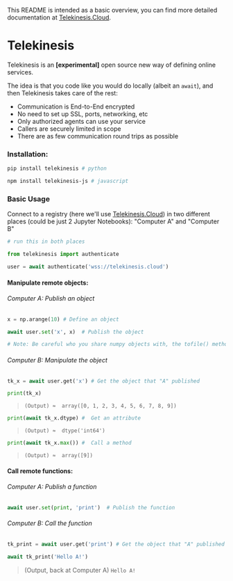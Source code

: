 This README is intended as a basic overview, you can find more detailed documentation at [Telekinesis.Cloud](https://www.telekinesis.cloud).

# Telekinesis

Telekinesis is an **[experimental]** open source new way of defining online services. 

The idea is that you code like you would do locally (albeit an `await`), and then Telekinesis takes care of the rest:

* Communication is End-to-End encrypted
* No need to set up SSL, ports, networking, etc
* Only authorized agents can use your service
* Callers are securely limited in scope
* There are as few communication round trips as possible

### Installation:


```bash
pip install telekinesis # python
```


```bash
npm install telekinesis-js # javascript
```

### Basic Usage

Connect to a registry (here we'll use [Telekinesis.Cloud](https://www.telekinesis.cloud)) in two different places (could be just 2 Jupyter Notebooks): "Computer A" and "Computer B"

```python
# run this in both places

from telekinesis import authenticate

user = await authenticate('wss://telekinesis.cloud')
```

#### Manipulate remote objects:

###### Computer A: Publish an object

```python
x = np.arange(10) # Define an object

await user.set('x', x)  # Publish the object

# Note: Be careful who you share numpy objects with, the tofile() method that can affect your stored data
```

###### Computer B: Manipulate the object

```python
tk_x = await user.get('x') # Get the object that "A" published

print(tk_x)
```
> `(Output) ≈  array([0, 1, 2, 3, 4, 5, 6, 7, 8, 9]) `

```python
print(await tk_x.dtype) #  Get an attribute
```
> `(Output) ≈  dtype('int64')`

```python
print(await tk_x.max()) #  Call a method
```
> `(Output) ≈  array([9])`


#### Call remote functions:

###### Computer A: Publish a function

```python
await user.set(print, 'print')  # Publish the function
```
###### Computer B: Call the function
```python
tk_print = await user.get('print') # Get the object that "A" published

await tk_print('Hello A!')
```

> (Output, back at Computer A) `Hello A!`
